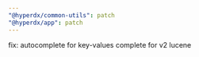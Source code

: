 ```yaml
---
"@hyperdx/common-utils": patch
"@hyperdx/app": patch
---
```


fix: autocomplete for key-values complete for v2 lucene
